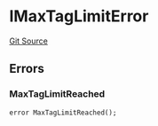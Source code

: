 # IMaxTagLimitError
[Git Source](https://github.com/thrackle-io/tron/blob/845c12315ef4ac1a6cc2b1c3212b2b372da974eb/src/common/IErrors.sol)


## Errors
### MaxTagLimitReached

```solidity
error MaxTagLimitReached();
```

